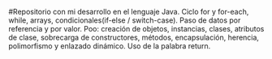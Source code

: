 #Repositorio con mi desarrollo en el lenguaje Java. Ciclo for y for-each, while, arrays, condicionales(if-else / switch-case). Paso de datos por referencia y por valor. Poo: creación de objetos, instancias, clases, atributos de clase, sobrecarga de constructores, métodos, encapsulación, herencia, polimorfismo y enlazado dinámico. Uso de la palabra return. 
